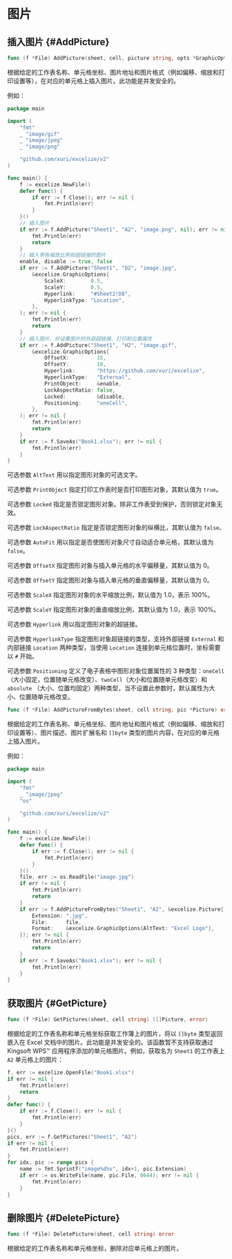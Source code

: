 # 图片

## 插入图片 {#AddPicture}

```go
func (f *File) AddPicture(sheet, cell, picture string, opts *GraphicOptions) error
```

根据给定的工作表名称、单元格坐标、图片地址和图片格式（例如偏移、缩放和打印设置等），在对应的单元格上插入图片。此功能是并发安全的。

例如：

```go
package main

import (
    "fmt"
    _ "image/gif"
    _ "image/jpeg"
    _ "image/png"

    "github.com/xuri/excelize/v2"
)

func main() {
    f := excelize.NewFile()
    defer func() {
        if err := f.Close(); err != nil {
            fmt.Println(err)
        }
    }()
    // 插入图片
    if err := f.AddPicture("Sheet1", "A2", "image.png", nil); err != nil {
        fmt.Println(err)
        return
    }
    // 插入带有缩放比例和超链接的图片
    enable, disable := true, false
    if err := f.AddPicture("Sheet1", "D2", "image.jpg",
        &excelize.GraphicOptions{
            ScaleX:        0.5,
            ScaleY:        0.5,
            Hyperlink:     "#Sheet2!D8",
            HyperlinkType: "Location",
        },
    ); err != nil {
        fmt.Println(err)
        return
    }
    // 插入图片，并设置图片的外部超链接、打印和位置属性
    if err := f.AddPicture("Sheet1", "H2", "image.gif",
        &excelize.GraphicOptions{
            OffsetX:         15,
            OffsetY:         10,
            Hyperlink:       "https://github.com/xuri/excelize",
            HyperlinkType:   "External",
            PrintObject:     &enable,
            LockAspectRatio: false,
            Locked:          &disable,
            Positioning:     "oneCell",
        },
    ); err != nil {
        fmt.Println(err)
        return
    }
    if err := f.SaveAs("Book1.xlsx"); err != nil {
        fmt.Println(err)
    }
}
```

可选参数 `AltText` 用以指定图形对象的可选文字。

可选参数 `PrintObject` 指定打印工作表时是否打印图形对象，其默认值为 `true`。

可选参数 `Locked` 指定是否锁定图形对象。除非工作表受到保护，否则锁定对象无效。

可选参数 `LockAspectRatio` 指定是否锁定图形对象的纵横比，其默认值为 `false。`

可选参数 `AutoFit` 用以指定是否使图形对象尺寸自动适合单元格，其默认值为 `false`。

可选参数 `OffsetX` 指定图形对象与插入单元格的水平偏移量，其默认值为 0。

可选参数 `OffsetY` 指定图形对象与插入单元格的垂直偏移量，其默认值为 0。

可选参数 `ScaleX` 指定图形对象的水平缩放比例，默认值为 1.0，表示 100%。

可选参数 `ScaleY` 指定图形对象的垂直缩放比例，其默认值为 1.0，表示 100%。

可选参数 `Hyperlink` 用以指定图形对象的超链接。

可选参数 `HyperlinkType` 指定图形对象超链接的类型，支持外部链接 `External` 和内部链接 `Location` 两种类型，当使用 `Location` 连接到单元格位置时，坐标需要以 `#` 开始。

可选参数 `Positioning` 定义了电子表格中图形对象位置属性的 3 种类型：`oneCell`（大小固定，位置随单元格改变）、`twoCell`（大小和位置随单元格改变）和 `absolute` （大小、位置均固定）两种类型，当不设置此参数时，默认属性为大小、位置随单元格改变。

```go
func (f *File) AddPictureFromBytes(sheet, cell string, pic *Picture) error
```

根据给定的工作表名称、单元格坐标、图片地址和图片格式（例如偏移、缩放和打印设置等）、图片描述、图片扩展名和 `[]byte` 类型的图片内容，在对应的单元格上插入图片。

例如：

```go
package main

import (
    "fmt"
    _ "image/jpeg"
    "os"

    "github.com/xuri/excelize/v2"
)

func main() {
    f := excelize.NewFile()
    defer func() {
        if err := f.Close(); err != nil {
            fmt.Println(err)
        }
    }()
    file, err := os.ReadFile("image.jpg")
    if err != nil {
        fmt.Println(err)
        return
    }
    if err := f.AddPictureFromBytes("Sheet1", "A2", &excelize.Picture{
        Extension: ".jpg",
        File:      file,
        Format:    &excelize.GraphicOptions{AltText: "Excel Logo"},
    }); err != nil {
        fmt.Println(err)
        return
    }
    if err := f.SaveAs("Book1.xlsx"); err != nil {
        fmt.Println(err)
    }
}
```

## 获取图片 {#GetPicture}

```go
func (f *File) GetPictures(sheet, cell string) ([]Picture, error)
```

根据给定的工作表名称和单元格坐标获取工作簿上的图片，将以 `[]byte` 类型返回嵌入在 Excel 文档中的图片。此功能是并发安全的。该函数暂不支持获取通过 Kingsoft WPS&trade; 应用程序添加的单元格图片。例如，获取名为 `Sheet1` 的工作表上 `A2` 单元格上的图片：

```go
f, err := excelize.OpenFile("Book1.xlsx")
if err != nil {
    fmt.Println(err)
    return
}
defer func() {
    if err := f.Close(); err != nil {
        fmt.Println(err)
    }
}()
pics, err := f.GetPictures("Sheet1", "A2")
if err != nil {
    fmt.Println(err)
}
for idx, pic := range pics {
    name := fmt.Sprintf("image%d%s", idx+1, pic.Extension)
    if err := os.WriteFile(name, pic.File, 0644); err != nil {
        fmt.Println(err)
    }
}
```

## 删除图片 {#DeletePicture}

```go
func (f *File) DeletePicture(sheet, cell string) error
```

根据给定的工作表名称和单元格坐标，删除对应单元格上的图片。
